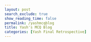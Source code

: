 ```yaml
---
layout: post 
search_exclude: true
show_reading_time: false
permalink: /yashmcqblog
title: Yash's MCQ Blog
categories: [Yash Final Retrospective]
---
```



